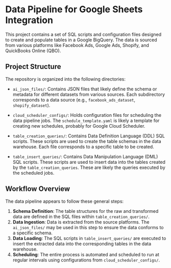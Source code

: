 # Data Pipeline for Google Sheets Integration

This project contains a set of SQL scripts and configuration files designed to create and populate tables in a Google BigQuery. The data is sourced from various platforms like Facebook Ads, Google Ads, Shopify, and QuickBooks Online (QBO).

## Project Structure

The repository is organized into the following directories:

- `ai_json_files/`: Contains JSON files that likely define the schema or metadata for different datasets from various sources. Each subdirectory corresponds to a data source (e.g., `facebook_ads_dataset`, `shopify_dataset`).

- `cloud_scheduler_configs/`: Holds configuration files for scheduling the data pipeline jobs. The `schedule_template.yaml` is likely a template for creating new schedules, probably for Google Cloud Scheduler.

- `table_creation_queries/`: Contains Data Definition Language (DDL) SQL scripts. These scripts are used to create the table schemas in the data warehouse. Each file corresponds to a specific table to be created.

- `table_insert_queries/`: Contains Data Manipulation Language (DML) SQL scripts. These scripts are used to insert data into the tables created by the `table_creation_queries`. These are likely the queries executed by the scheduled jobs.

## Workflow Overview

The data pipeline appears to follow these general steps:

1.  **Schema Definition**: The table structures for the raw and transformed data are defined in the SQL files within `table_creation_queries/`.
2.  **Data Ingestion**: Data is extracted from the source platforms. The `ai_json_files/` may be used in this step to ensure the data conforms to a specific schema.
3.  **Data Loading**: The SQL scripts in `table_insert_queries/` are executed to insert the extracted data into the corresponding tables in the data warehouse.
4.  **Scheduling**: The entire process is automated and scheduled to run at regular intervals using configurations from `cloud_scheduler_configs/`. 
